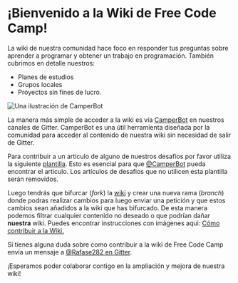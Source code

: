 # ¡Bienvenido a la Wiki de Free Code Camp!
La wiki de nuestra comunidad hace foco en responder tus preguntas sobre aprender a programar y obtener un trabajo en programación. También cubrimos en detalle nuestros:
- Planes de estudios
- Grupos locales
- Proyectos sin fines de lucro.

![Una ilustración de CamperBot](http://i.imgur.com/gyJwzkx.png)

La manera más simple de acceder a la wiki es vía [CamperBot](camperbot) en nuestros canales de Gitter. CamperBot es una útil herramienta diseñada por la comunidad para acceder al contenido de nuestra wiki sin necesidad de salir de Gitter.

Para contribuir a un artículo de alguno de nuestros desafios por favor utiliza la siguiente [plantilla](Bonfire-Wiki-Template). Esto es esencial para que [@CamperBot](https://github.com/camperbot) pueda encontrar el articulo. Los artículos de desafios que no utilicen esta plantilla serán removidos.

Luego tendrás que bifurcar (*fork*) la [wiki](https://github.com/FreeCodeCamp/wiki) y crear una nueva rama (*branch*) donde podras realizar cambios para luego enviar una petición y que estos cambios sean añadidos a la wiki que has bifurcado. De esta manera podemos filtrar cualquier contenido no deseado o que podrían dañar **nuestra** wiki. Puedes encontrar instrucciones con imágenes aqui: [Cómo contribuir a la Wiki.](Wiki-Contribute-Local-GUI)

Si tienes alguna duda sobre como contribuir a la wiki de Free Code Camp envía un mensaje a [@Rafase282 en Gitter](https://gitter.im/Rafase282).

¡Esperamos poder colaborar contigo en la ampliación y mejora de nuestra wiki!
